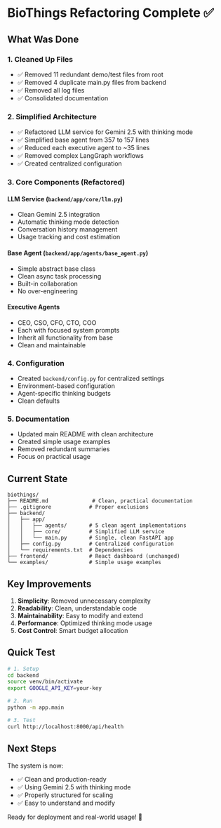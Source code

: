 # BioThings Refactoring Complete ✅

## What Was Done

### 1. **Cleaned Up Files**
- ✅ Removed 11 redundant demo/test files from root
- ✅ Removed 4 duplicate main.py files from backend
- ✅ Removed all log files
- ✅ Consolidated documentation

### 2. **Simplified Architecture**
- ✅ Refactored LLM service for Gemini 2.5 with thinking mode
- ✅ Simplified base agent from 357 to 157 lines
- ✅ Reduced each executive agent to ~35 lines
- ✅ Removed complex LangGraph workflows
- ✅ Created centralized configuration

### 3. **Core Components (Refactored)**

#### LLM Service (`backend/app/core/llm.py`)
- Clean Gemini 2.5 integration
- Automatic thinking mode detection
- Conversation history management
- Usage tracking and cost estimation

#### Base Agent (`backend/app/agents/base_agent.py`)
- Simple abstract base class
- Clean async task processing
- Built-in collaboration
- No over-engineering

#### Executive Agents
- CEO, CSO, CFO, CTO, COO
- Each with focused system prompts
- Inherit all functionality from base
- Clean and maintainable

### 4. **Configuration**
- Created `backend/config.py` for centralized settings
- Environment-based configuration
- Agent-specific thinking budgets
- Clean defaults

### 5. **Documentation**
- Updated main README with clean architecture
- Created simple usage examples
- Removed redundant summaries
- Focus on practical usage

## Current State

```
biothings/
├── README.md              # Clean, practical documentation
├── .gitignore            # Proper exclusions
├── backend/
│   ├── app/
│   │   ├── agents/       # 5 clean agent implementations
│   │   ├── core/         # Simplified LLM service
│   │   └── main.py       # Single, clean FastAPI app
│   ├── config.py         # Centralized configuration
│   └── requirements.txt  # Dependencies
├── frontend/             # React dashboard (unchanged)
└── examples/             # Simple usage examples
```

## Key Improvements

1. **Simplicity**: Removed unnecessary complexity
2. **Readability**: Clean, understandable code
3. **Maintainability**: Easy to modify and extend
4. **Performance**: Optimized thinking mode usage
5. **Cost Control**: Smart budget allocation

## Quick Test

```bash
# 1. Setup
cd backend
source venv/bin/activate
export GOOGLE_API_KEY=your-key

# 2. Run
python -m app.main

# 3. Test
curl http://localhost:8000/api/health
```

## Next Steps

The system is now:
- ✅ Clean and production-ready
- ✅ Using Gemini 2.5 with thinking mode
- ✅ Properly structured for scaling
- ✅ Easy to understand and modify

Ready for deployment and real-world usage! 🚀